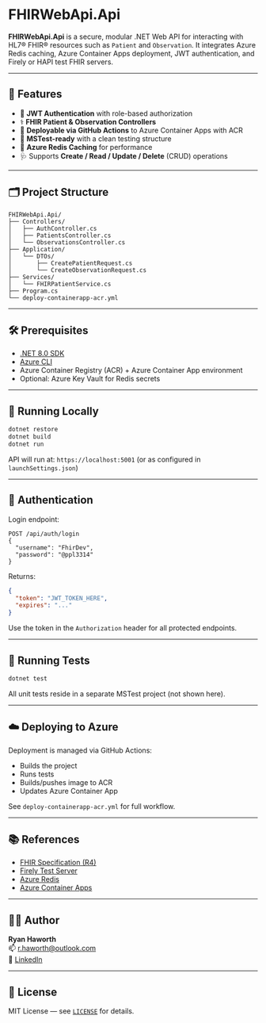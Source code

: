 # FHIRWebApi.Api

**FHIRWebApi.Api** is a secure, modular .NET Web API for interacting with HL7® FHIR® resources such as `Patient` and `Observation`. It integrates Azure Redis caching, Azure Container Apps deployment, JWT authentication, and Firely or HAPI test FHIR servers.

---

## 🔧 Features

- 🔐 **JWT Authentication** with role-based authorization
- ⚕️ **FHIR Patient & Observation Controllers**
- 🚀 **Deployable via GitHub Actions** to Azure Container Apps with ACR
- 🧪 **MSTest-ready** with a clean testing structure
- 💾 **Azure Redis Caching** for performance
- 🩺 Supports **Create / Read / Update / Delete** (CRUD) operations

---

## 🗂 Project Structure

```
FHIRWebApi.Api/
├── Controllers/
│   ├── AuthController.cs
│   ├── PatientsController.cs
│   └── ObservationsController.cs
├── Application/
│   └── DTOs/
│       ├── CreatePatientRequest.cs
│       └── CreateObservationRequest.cs
├── Services/
│   └── FHIRPatientService.cs
├── Program.cs
└── deploy-containerapp-acr.yml
```

---

## 🛠 Prerequisites

- [.NET 8.0 SDK](https://dotnet.microsoft.com/en-us/download/dotnet/8.0)
- [Azure CLI](https://learn.microsoft.com/en-us/cli/azure/install-azure-cli)
- Azure Container Registry (ACR) + Azure Container App environment
- Optional: Azure Key Vault for Redis secrets

---

## 🚀 Running Locally

```bash
dotnet restore
dotnet build
dotnet run
```

API will run at: `https://localhost:5001` (or as configured in `launchSettings.json`)

---

## 🔐 Authentication

Login endpoint:  
```
POST /api/auth/login
{
  "username": "FhirDev",
  "password": "@ppl3314"
}
```

Returns:
```json
{
  "token": "JWT_TOKEN_HERE",
  "expires": "..."
}
```

Use the token in the `Authorization` header for all protected endpoints.

---

## 🧪 Running Tests

```bash
dotnet test
```

All unit tests reside in a separate MSTest project (not shown here).

---

## ☁️ Deploying to Azure

Deployment is managed via GitHub Actions:
- Builds the project
- Runs tests
- Builds/pushes image to ACR
- Updates Azure Container App

See `deploy-containerapp-acr.yml` for full workflow.

---

## 📚 References

- [FHIR Specification (R4)](https://www.hl7.org/fhir/)
- [Firely Test Server](https://server.fire.ly/)
- [Azure Redis](https://learn.microsoft.com/en-us/azure/azure-cache-for-redis/)
- [Azure Container Apps](https://learn.microsoft.com/en-us/azure/container-apps/)

---

## 👨‍💻 Author

**Ryan Haworth**  
📫 [r.haworth@outlook.com](mailto:r.haworth@outlook.com)  
🔗 [LinkedIn](https://www.linkedin.com/in/ryan-haworth)

---

## 📄 License

MIT License — see [`LICENSE`](LICENSE) for details.